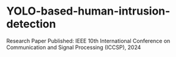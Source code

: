 # YOLO-based-human-intrusion-detection
Research Paper Published: IEEE 10th International Conference on Communication and Signal Processing (ICCSP), 2024
